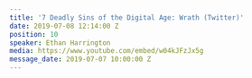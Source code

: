 ```yaml
---
title: '7 Deadly Sins of the Digital Age: Wrath (Twitter)'
date: 2019-07-08 12:14:00 Z
position: 10
speaker: Ethan Harrington
media: https://www.youtube.com/embed/w04kJFzJx5g
message_date: 2019-07-07 10:00:00 Z
---
```


